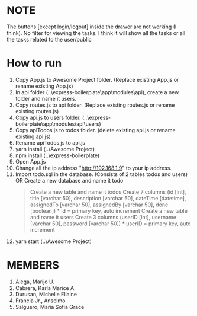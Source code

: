 # NOTE
The buttons [except login/logout] inside the drawer are not working (I think). 
No filter for viewing the tasks. I think it will show all the tasks or all the tasks related to the user/public


# How to run
1. Copy App.js to Awesome Project folder. (Replace existing App.js or rename existing App.js)
2. In api folder (..\express-boilerplate\app\modules\api), create a new folder and name it users.
3. Copy routes.js to api folder. (Replace existing routes.js or rename existing routes.js)
4. Copy api.js to users folder. (..\express-boilerplate\app\modules\api\users)
5. Copy apiTodos.js to todos folder. (delete existing api.js or rename existing api.js)
6. Rename apiTodos.js to api.js
7. yarn install (..\Awesome Project)
8. npm install  (..\express-boilerplate)
9. Open App.js 
10. Change all the ip address "http://192.168.1.9" to your ip address.
11. Import todo.sql in the database. (Consists of 2 tables todos and users) OR
    Create a new database and name it todo
       > Create a new table and name it todos
       > Create 7 columns (id [int], title [varchar 50], description [varchar 50], dateTime [datetime], assignedTo [varchar 50],
         assignedBy [varchar 50], done [boolean]) * id = primary key, auto increment
       > Create a new table and name it users
       > Create 3 columns (userID [int], username [varchar 50], password [varchar 50]) * userID = primary key, auto increment
12. yarn start (..\Awesome Project)


# MEMBERS
1. Alega, Marijo U.
2. Cabrera, Karla Marice A.
3. Durusan, Michelle Ellaine
4. Francia Jr., Anselmo
5. Salguero, Maria Sofia Grace
